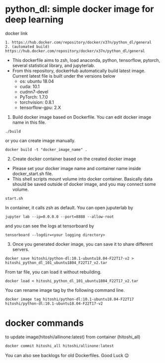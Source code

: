 # python_dl: simple docker image for deep learning

docker link
```
1. https://hub.docker.com/repository/docker/x37n/python_dl/general
2. (automated build) https://hub.docker.com/repository/docker/x37n/python_dl/general
```

- This dockerfile aims to zsh, load anaconda, python, tensorflow, pytorch, several statistical library, and jupyterlab.
- From this repository, dockerHub automatically build latest image. Current latest file is built under the versions below
    - os: ubuntu 18.04
    - cuda: 10.1
    - cudnn7-devel
    - PyTorch: 1.7.0
    - torchvision: 0.8.1
    - tensorflow-gpu: 2.X

1. Build docker image based on Dockerfile. You can edit docker image name in this file.
```shell
./build
```
or you can create image manually.
```shell
docker build -t "docker_image_name" .
```

2. Create docker container based on the created docker image
- Please set your docker image name and container name inside docker_start.sh file.
- This shell scripts mount volume into docker container. Basically data should be saved outside of docker image, and you may connect some volume.
```shell
start.sh
```

In container, it calls zsh as default. You can open juputerlab by
```shell
jupyter lab --ip=0.0.0.0 --port=8888 --allow-root
```

and you can see the logs at tensorboard by
```shell
tensorboard --logdir=<your logging directory>
```

3. Once you generated docker image, you can save it to share different servers.
```shell
docker save hitoshi/python-dl:10.1-ubuntu18.04-F22T17-v2 > hitoshi_python_dl_101_ubuntu1804_F22T17_v2.tar
```
From tar file, you can load it without rebuilding.
```shell
docker load < hitoshi_python_dl_101_ubuntu1804_F22T17_v2.tar
```
You can rename image tag by the following command line.
```shell
docker image tag hitoshi/python-dl:10.1-ubuntu18.04-F22T17 hitoshi/python-dl:10.1-ubuntu18.04-F22T17-v2
```


# docker commands
to update image(hitoshi/allinone:latest) from container (hitoshi_all)
```bash
docker commit hitoshi_all hitoshi/allinone:latest
```



You can also see backlogs for old Dockerfiles. Good Luck :wink:
